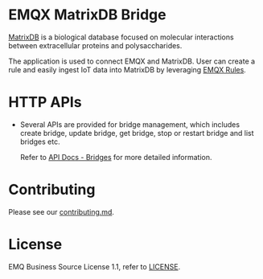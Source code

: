 # EMQX MatrixDB Bridge

[MatrixDB](http://matrixdb.univ-lyon1.fr/) is a biological database focused on
molecular interactions between extracellular proteins and polysaccharides.

The application is used to connect EMQX and MatrixDB.
User can create a rule and easily ingest IoT data into MatrixDB by leveraging
[EMQX Rules](https://docs.emqx.com/en/enterprise/v5.0/data-integration/rules.html).

<!---

# Documentation

- Refer to [Ingest data into MatrixDB](todo)
  for how to use EMQX dashboard to ingest IoT data into MatrixDB.

- Refer to [EMQX Rules](https://docs.emqx.com/en/enterprise/v5.0/data-integration/rules.html)
  for the EMQX rules engine introduction.

--->

# HTTP APIs

- Several APIs are provided for bridge management, which includes create bridge,
  update bridge, get bridge, stop or restart bridge and list bridges etc.

  Refer to [API Docs - Bridges](https://docs.emqx.com/en/enterprise/v5.0/admin/api-docs.html#tag/Bridges)
  for more detailed information.


# Contributing

Please see our [contributing.md](../../CONTRIBUTING.md).


# License

EMQ Business Source License 1.1, refer to [LICENSE](BSL.txt).
